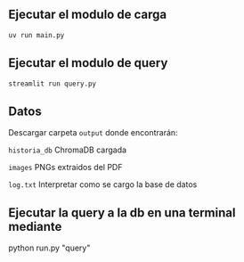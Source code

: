 ## Ejecutar el modulo de carga

```bash
uv run main.py
```

## Ejecutar el modulo de query

```bash
streamlit run query.py
```

## Datos

Descargar carpeta `output` donde encontrarán:

`historia_db`
    ChromaDB cargada

`images`
    PNGs extraidos del PDF

`log.txt`
    Interpretar como se cargo la base de datos

## Ejecutar la query a la db en una terminal mediante

python run.py "query"

